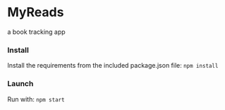 # MyReads
a book tracking app

### Install
Install the requirements from the included package.json file: `npm install`

### Launch
Run with: `npm start`
